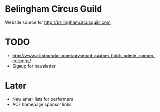 Belingham Circus Guild
======================

Website source for http://bellinghamcircusguild.com

# TODO

* http://www.elliotcondon.com/advanced-custom-fields-admin-custom-columns/
* Signup for newsletter

# Later

* New email lists for performers
* ACF homepage sponsor links
